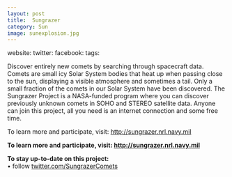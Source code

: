 ```yaml
---
layout: post
title:  Sungrazer
category: Sun
image: sunexplosion.jpg
---
```

website:
twitter:
facebook:
tags: 

Discover entirely new comets by searching through spacecraft data. Comets are small icy Solar System bodies that heat up when passing close to the sun, displaying a visible atmosphere and sometimes a tail. Only a small fraction of the comets in our Solar System have been discovered. The Sungrazer Project is a NASA-funded program where you can discover previously unknown comets in SOHO and STEREO satellite data. Anyone can join this project, all you need is an internet connection and some free time.

To learn more and participate, visit: http://sungrazer.nrl.navy.mil

<div class="entry-content">
<p><strong>To learn more and participate, visit: <a href="http://sungrazer.nrl.navy.mil/">http://sungrazer.nrl.navy.mil</a></strong></p>
<p><strong>To stay up-to-date on this project:</strong><br/>
• follow <a href="https://twitter.com/SungrazerComets">twitter.com/SungrazerComets</a></p>
 
</div>
 
